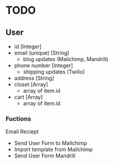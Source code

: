 # TODO

## User

- id [Integer]
- email (unique) [String]
  - blog updates (Mailchimp, Mandrill)
- phone number [Integer]
  - shipping updates (Twilio)
- address [String]
- closet [Array]
  - array of item.id
- cart [Array]
  - array of item.id

### Fuctions

Email Reciept

- Send User Form to Mailchimp
- Import template from Mailchimp
- Send User Form Mandrill
